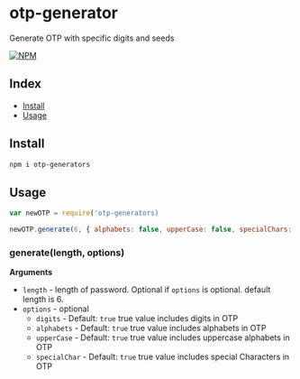 # otp-generator
Generate OTP with specific digits and seeds

[![NPM](https://nodei.co/npm/otp-generators.png?downloadRank=true&downloads=true)](https://www.npmjs.com/package/otp-generators/)

## Index
* [Install](#install)
* [Usage](#usage)

## Install

```bash
npm i otp-generators
```

## Usage

```js
var newOTP = require('otp-generators)

newOTP.generate(6, { alphabets: false, upperCase: false, specialChars: false });

```
### generate(length, options)

**Arguments**

* `length` - length of password. Optional if `options` is optional. default length is 6.
* `options` - optional
  - `digits` - Default: `true` true value includes digits in OTP 
  - `alphabets` - Default: `true` true value includes alphabets in OTP
  - `upperCase` - Default: `true` true value includes uppercase alphabets in OTP
  - `specialChar` - Default: `true` true value includes special Characters in OTP

